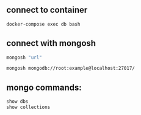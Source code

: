 ## connect to container

```sh
docker-compose exec db bash
```

## connect with mongosh

```sh
mongosh "url"

mongosh mongodb://root:example@localhost:27017/
```

## mongo commands:

```sh
show dbs
show collections
```
